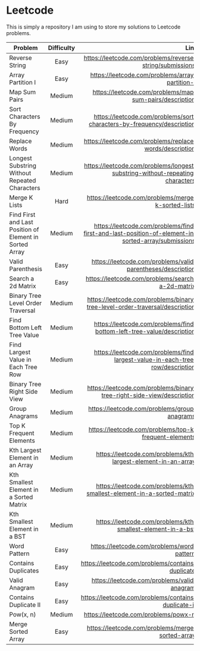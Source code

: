 # Leetcode

This is simply a repository I  am using to store my solutions to Leetcode 
problems.

| Problem        | Difficulty           | Link  |
| ------------- |:-------------:| -----:|
| Reverse String      | Easy | https://leetcode.com/problems/reverse-string/submissions/ |
|Array Partition I| Easy |https://leetcode.com/problems/array-partition-i/|
|Map Sum Pairs| Medium |https://leetcode.com/problems/map-sum-pairs/description/|
|Sort Characters By Frequency |Medium|https://leetcode.com/problems/sort-characters-by-frequency/description/|
|Replace Words| Medium |https://leetcode.com/problems/replace-words/description/|
|Longest Substring Without Repeated Characters|Medium|https://leetcode.com/problems/longest-substring-without-repeating-characters/|
|Merge K Lists| Hard| https://leetcode.com/problems/merge-k-sorted-lists/|
|Find First and Last Position of Element in Sorted Array| Medium| https://leetcode.com/problems/find-first-and-last-position-of-element-in-sorted-array/submissions/|
|Valid Parenthesis| Easy|https://leetcode.com/problems/valid-parentheses/description/|
|Search a 2d Matrix|Easy|https://leetcode.com/problems/search-a-2d-matrix/|
|Binary Tree Level Order Traversal|Medium|https://leetcode.com/problems/binary-tree-level-order-traversal/description/|
|Find Bottom Left Tree Value|Medium|https://leetcode.com/problems/find-bottom-left-tree-value/description/|
|Find Largest Value in Each Tree Row|Medium|https://leetcode.com/problems/find-largest-value-in-each-tree-row/description/|
|Binary Tree Right Side View|Medium|https://leetcode.com/problems/binary-tree-right-side-view/description/|
|Group Anagrams| Medium | https://leetcode.com/problems/group-anagrams/ |
|Top K Frequent Elements| Medium | https://leetcode.com/problems/top-k-frequent-elements/ |
|Kth Largest Element in an Array | Medium | https://leetcode.com/problems/kth-largest-element-in-an-array/ | 
|Kth Smallest Element in a Sorted Matrix | Medium | https://leetcode.com/problems/kth-smallest-element-in-a-sorted-matrix/ |
|Kth Smallest Element in a BST | Medium | https://leetcode.com/problems/kth-smallest-element-in-a-bst/ |
|Word Pattern | Easy | https://leetcode.com/problems/word-pattern/ |
|Contains Duplicates | Easy | https://leetcode.com/problems/contains-duplicate/ |
|Valid Anagram | Easy | https://leetcode.com/problems/valid-anagram/ |
|Contains Duplicate II | Easy | https://leetcode.com/problems/contains-duplicate-ii/ |
|Pow(x, n) | Medium | https://leetcode.com/problems/powx-n/ |
|Merge Sorted Array | Easy | https://leetcode.com/problems/merge-sorted-array/ |